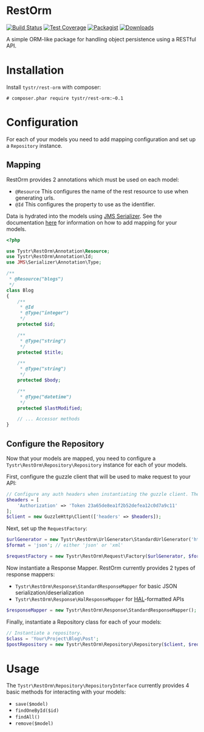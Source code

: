 # RestOrm
[![Build Status](https://travis-ci.org/tystr/rest-orm.svg?branch=master)](https://travis-ci.org/tystr/rest-orm)
[![Test Coverage](https://codeclimate.com/github/tystr/rest-orm/badges/coverage.svg)](https://codeclimate.com/github/tystr/rest-orm/coverage)
[![Packagist](https://img.shields.io/packagist/v/tystr/rest-orm.svg)](https://packagist.org/packages/tystr/rest-orm)
[![Downloads](https://img.shields.io/packagist/dt/tystr/rest-orm.svg)](https://packagist.org/packages/tystr/rest-orm)

A simple ORM-like package for handling object persistence using a RESTful API.

# Installation
Install `tystr/rest-orm` with composer:

    # composer.phar require tystr/rest-orm:~0.1

# Configuration
For each of your models you need to add mapping configuration and set up a `Repository` instance.

## Mapping
RestOrm provides 2 annotations which must be used on each model:

* `@Resource` This configures the name of the rest resource to use when generating urls.
* `@Id` This configures the property to use as the identifier.

Data is hydrated into the models using [JMS Serializer](http://jmsyst.com/libs/serializer). See the documentation
[here](http://jmsyst.com/libs/serializer/master/reference) for information on how to add mapping for your models.

```PHP
<?php

use Tystr\RestOrm\Annotation\Resource;
use Tystr\RestOrm\Annotation\Id;
use JMS\Serializer\Annotation\Type;

/**
 * @Resource("blogs")
 */
class Blog
{
    /**
     * @Id
     * @Type("integer")
     */
    protected $id;

    /**
     * @Type("string")
     */
    protected $title;

    /**
     * @Type("string")
     */
    protected $body;

    /**
     * @Type("datetime")
     */
    protected $lastModified;

    // ... Accessor methods
}
```

## Configure the Repository

Now that your models are mapped, you need to configure a `Tystr\RestOrm\Repository\Repository` instance for each of your
models.

First, configure the guzzle client that will be used to make request to your API:
```PHP
// Configure any auth headers when instantiating the guzzle client. These will be passed in each request.
$headers = [
    'Authorization' => 'Token 23a65de8ea1f2b52defea12c0d7a9c11'
];
$client = new GuzzleHttp\Client(['headers' => $headers]);

```

Next, set up the `RequestFactory`:
```PHP
$urlGenerator = new Tystr\RestOrm\UrlGenerator\StandardUrlGenerator('https://example.com/api');
$format = 'json'; // either 'json' or 'xml'

$requestFactory = new Tystr\RestOrm\Request\Factory($urlGenerator, $format);
```

Now instantiate a Response Mapper. RestOrm currently provides 2 types of response mappers:
* `Tystr\RestOrm\Response\StandardResponseMapper` for basic JSON serialization/deserialization
* `Tystr\RestOrm\Response\HalResponseMapper` for [HAL](http://stateless.co/hal_specification.html)-formatted APIs

```PHP
$responseMapper = new Tystr\RestOrm\Response\StandardResponseMapper();
```

Finally, instantiate a Repository class for each of your models:
```PHP
// Instantiate a repository.
$class = 'Your\Project\Blog\Post';
$postRepository = new Tystr\RestOrm\Repository\Repository($client, $requestFactory, $responseMapper, $class);
```


# Usage

The `Tystr\RestOrm\Repository\RepositoryInterface` currently provides 4 basic methods for interacting with your models:
* `save($model)`
* `findOneById($id)`
* `findAll()`
* `remove($model)`
